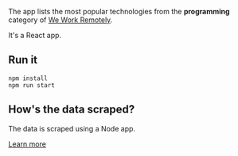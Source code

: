 The app lists the most popular technologies from the **programming** category of [We Work Remotely](https://weworkremotely.com/categories/remote-programming-jobs/).

It's a React app.

## Run it

```
npm install
npm run start
```

## How's the data scraped?

The data is scraped using a Node app.

[Learn more](https://github.com/tom-on-the-internet/scrape-we-work-remotely)